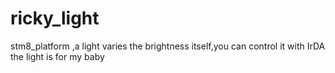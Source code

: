 # ricky_light
stm8_platform ,a light varies the brightness itself,you can control it with IrDA
the light is for my baby

